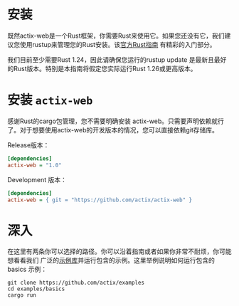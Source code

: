 # 安装

既然actix-web是一个Rust框架，你需要Rust来使用它。如果您还没有它，我们建议您使用rustup来管理您的Rust安装。该[官方Rust指南](https://doc.rust-lang.org/book/second-edition/ch01-01-installation.html) 有精彩的入门部分。

我们目前至少需要Rust 1.24，因此请确保您运行的rustup update 是最新且最好的Rust版本。特别是本指南将假定您实际运行Rust 1.26或更高版本。


# 安装 `actix-web`

感谢Rust的cargo包管理，您不需要明确安装 actix-web。只需要声明依赖就行了。对于想要使用actix-web的开发版本的情况，您可以直接依赖git存储库。

Release版本：

```ini
[dependencies]
actix-web = "1.0"
```

Development 版本：

```ini
[dependencies]
actix-web = { git = "https://github.com/actix/actix-web" }
```

# 深入

在这里有两条你可以选择的路径。你可以沿着指南或者如果你非常不耐烦，你可能想看看我们 广泛的[示例库](https://github.com/actix/examples)并运行包含的示例。这里举例说明如何运行包含的basics 示例：

```
git clone https://github.com/actix/examples
cd examples/basics
cargo run
```

